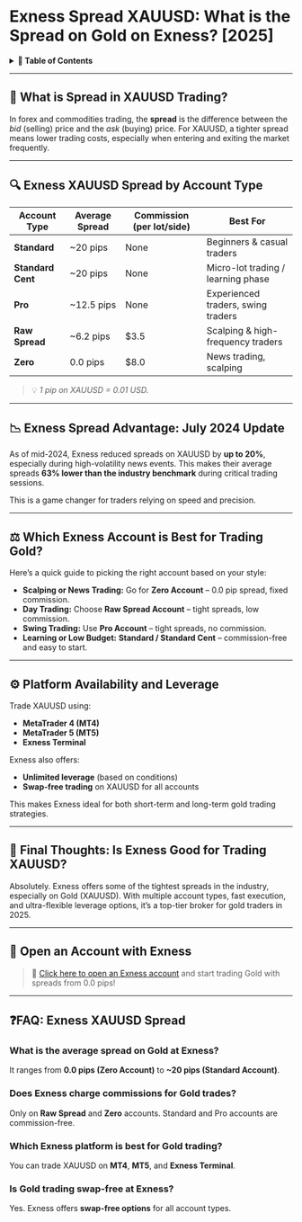 # Exness Spread XAUUSD: What is the Spread on Gold on Exness? [2025]

<details>
<summary><strong>📑 Table of Contents</strong></summary>

- [What is Spread in XAUUSD Trading?](#what-is-spread-in-xauusd-trading)
- [Exness XAUUSD Spread by Account Type](#exness-xauusd-spread-by-account-type)
- [Exness Spread Advantage: July 2024 Update](#exness-spread-advantage-july-2024-update)
- [Which Exness Account is Best for Trading Gold?](#which-exness-account-is-best-for-trading-gold)
- [Platform Availability and Leverage](#platform-availability-and-leverage)
- [Final Thoughts: Is Exness Good for Trading XAUUSD?](#final-thoughts-is-exness-good-for-trading-xauusd)
- [Open an Account with Exness](#open-an-account-with-exness)
- [FAQ: Exness XAUUSD Spread](#faq-exness-xauusd-spread)

</details>

---

## 📌 What is Spread in XAUUSD Trading?

In forex and commodities trading, the **spread** is the difference between the *bid* (selling) price and the *ask* (buying) price. For XAUUSD, a tighter spread means lower trading costs, especially when entering and exiting the market frequently.

---

## 🔍 Exness XAUUSD Spread by Account Type

| **Account Type**     | **Average Spread** | **Commission (per lot/side)** | **Best For**                         |
|----------------------|--------------------|-------------------------------|--------------------------------------|
| **Standard**         | ~20 pips           | None                          | Beginners & casual traders           |
| **Standard Cent**    | ~20 pips           | None                          | Micro-lot trading / learning phase   |
| **Pro**              | ~12.5 pips         | None                          | Experienced traders, swing traders   |
| **Raw Spread**       | ~6.2 pips          | $3.5                          | Scalping & high-frequency traders    |
| **Zero**             | 0.0 pips           | $8.0                          | News trading, scalping               |

> 💡 *1 pip on XAUUSD = 0.01 USD.*

---

## 📉 Exness Spread Advantage: July 2024 Update

As of mid-2024, Exness reduced spreads on XAUUSD by **up to 20%**, especially during high-volatility news events. This makes their average spreads **63% lower than the industry benchmark** during critical trading sessions.

This is a game changer for traders relying on speed and precision.

---

## ⚖️ Which Exness Account is Best for Trading Gold?

Here’s a quick guide to picking the right account based on your style:

- **Scalping or News Trading:** Go for **Zero Account** – 0.0 pip spread, fixed commission.
- **Day Trading:** Choose **Raw Spread Account** – tight spreads, low commission.
- **Swing Trading:** Use **Pro Account** – tight spreads, no commission.
- **Learning or Low Budget:** **Standard / Standard Cent** – commission-free and easy to start.

---

## ⚙️ Platform Availability and Leverage

Trade XAUUSD using:

- **MetaTrader 4 (MT4)**
- **MetaTrader 5 (MT5)**
- **Exness Terminal**

Exness also offers:

- **Unlimited leverage** (based on conditions)
- **Swap-free trading** on XAUUSD for all accounts

This makes Exness ideal for both short-term and long-term gold trading strategies.

---

## 📝 Final Thoughts: Is Exness Good for Trading XAUUSD?

Absolutely. Exness offers some of the tightest spreads in the industry, especially on Gold (XAUUSD). With multiple account types, fast execution, and ultra-flexible leverage options, it’s a top-tier broker for gold traders in 2025.

---

## 🔗 Open an Account with Exness

> 🎯 [Click here to open an Exness account](https://one.exnesstrack.org/boarding/sign-up/a/english23) and start trading Gold with spreads from 0.0 pips!

---

## ❓FAQ: Exness XAUUSD Spread

### What is the average spread on Gold at Exness?
It ranges from **0.0 pips (Zero Account)** to **~20 pips (Standard Account)**.

### Does Exness charge commissions for Gold trades?
Only on **Raw Spread** and **Zero** accounts. Standard and Pro accounts are commission-free.

### Which Exness platform is best for Gold trading?
You can trade XAUUSD on **MT4**, **MT5**, and **Exness Terminal**.

### Is Gold trading swap-free at Exness?
Yes. Exness offers **swap-free options** for all account types.

